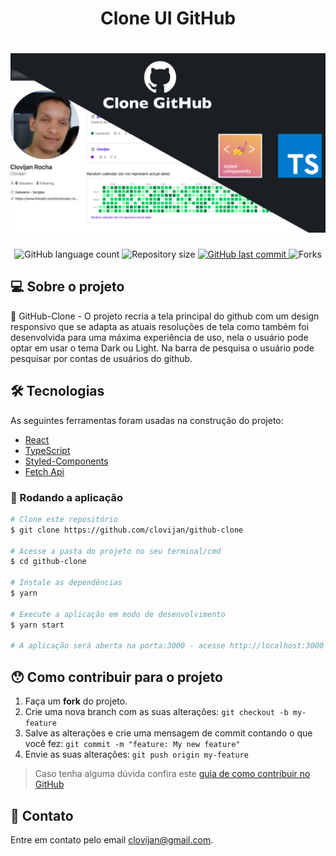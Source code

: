 <h1 align="center">Clone UI GitHub </h1>
<h1 align="center">
    <img alt="UI-Clone-GitHub" title="#Desenvolvimento Web" src="https://github.com/Clovijan/github-clone/blob/master/src/assets/Banner.png" />
</h1>


<p align="center">

<img alt="GitHub language count" src="https://img.shields.io/github/languages/count/clovijan/github-clone">

<img alt="Repository size" src="https://img.shields.io/github/repo-size/clovijan/github-clone">
    
<a href="https://github.com/tgmarinho/nlw1/commits/master">
<img alt="GitHub last commit" src="https://img.shields.io/github/last-commit/clovijan/github-clone">
</a>

<img alt="Forks" src="https://img.shields.io/github/forks/Clovijan/github-clone?style=social"/>
</p>

## 💻 Sobre o projeto

🚀 GitHub-Clone - O projeto recria a tela principal do github com um design responsivo que se adapta as atuais resoluções de tela como também foi desenvolvida para uma máxima experiência de uso, nela o usuário pode optar em usar o tema Dark ou Light. Na barra de pesquisa o usuário pode pesquisar por contas de usuários do github.

## 🛠 Tecnologias

As seguintes ferramentas foram usadas na construção do projeto:

- [React][reactjs]
- [TypeScript][typescript]
- [Styled-Components][styled-components]
- [Fetch Api][fetch]

### 🎲 Rodando a aplicação
```bash
# Clone este repositório
$ git clone https://github.com/clovijan/github-clone

# Acesse a pasta do projeto no seu terminal/cmd
$ cd github-clone

# Instale as dependências
$ yarn 

# Execute a aplicação em modo de desenvolvimento
$ yarn start

# A aplicação será aberta na porta:3000 - acesse http://localhost:3000
```
## 😯 Como contribuir para o projeto

1. Faça um **fork** do projeto.
2. Crie uma nova branch com as suas alterações: `git checkout -b my-feature`
3. Salve as alterações e crie uma mensagem de commit contando o que você fez: `git commit -m "feature: My new feature"`
4. Envie as suas alterações: `git push origin my-feature`
> Caso tenha alguma dúvida confira este [guia de como contribuir no GitHub](https://github.com/firstcontributions/first-contributions)

## 📨 Contato

Entre em contato pelo email clovijan@gmail.com.


[reactjs]: https://reactjs.org
[typescript]: https://www.typescriptlang.org/
[styled-components]: https://styled-components.com/
[fetch]: https://developer.mozilla.org/en-US/docs/Web/API/Fetch_API
